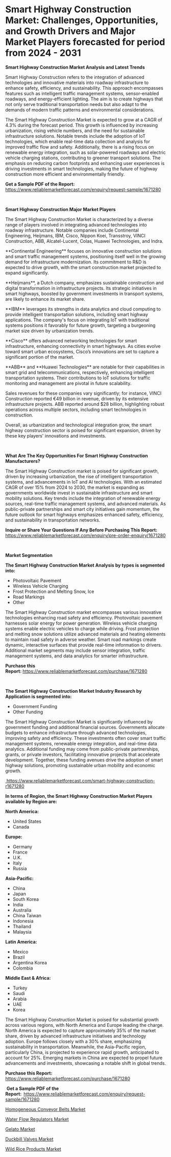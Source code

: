 <p><h1>Smart Highway Construction Market: Challenges, Opportunities, and Growth Drivers and Major Market Players forecasted for period from 2024 - 2031</h1></p><p><strong>Smart Highway Construction Market Analysis and Latest Trends</strong></p>
<p><p>Smart Highway Construction refers to the integration of advanced technologies and innovative materials into roadway infrastructure to enhance safety, efficiency, and sustainability. This approach encompasses features such as intelligent traffic management systems, sensor-enabled roadways, and energy-efficient lighting. The aim is to create highways that not only serve traditional transportation needs but also adapt to the demands of modern traffic patterns and environmental considerations. </p><p>The Smart Highway Construction Market is expected to grow at a CAGR of 4.3% during the forecast period. This growth is influenced by increasing urbanization, rising vehicle numbers, and the need for sustainable infrastructure solutions. Notable trends include the adoption of IoT technologies, which enable real-time data collection and analysis for improved traffic flow and safety. Additionally, there is a rising focus on renewable energy integration, such as solar-powered roadways and electric vehicle charging stations, contributing to greener transport solutions. The emphasis on reducing carbon footprints and enhancing user experiences is driving investments in smart technologies, making the future of highway construction more efficient and environmentally friendly.</p></p>
<p><strong>Get a Sample PDF of the Report:&nbsp;</strong> <a href="https://www.reliablemarketforecast.com/enquiry/request-sample/1671280?utm_campaign=1125&utm_medium=2&utm_source=Github&utm_content=ia&utm_term=19102024&utm_id=smart-highway-construction">https://www.reliablemarketforecast.com/enquiry/request-sample/1671280</a></p>
<p>&nbsp;</p>
<p><strong>Smart Highway Construction Major Market Players</strong></p>
<p><p>The Smart Highway Construction Market is characterized by a diverse range of players involved in integrating advanced technologies into roadway infrastructure. Notable companies include Continental Engineering, Heijmans, IBM, Cisco, Nippon Koei, Transstroy, VINCI Construction, ABB, Alcatel-Lucent, Colas, Huawei Technologies, and Indra.</p><p>**Continental Engineering** focuses on innovative construction solutions and smart traffic management systems, positioning itself well in the growing demand for infrastructure modernization. Its commitment to R&D is expected to drive growth, with the smart construction market projected to expand significantly.</p><p>**Heijmans**, a Dutch company, emphasizes sustainable construction and digital transformation in infrastructure projects. Its strategic initiatives in smart highways, boosted by government investments in transport systems, are likely to enhance its market share.</p><p>**IBM** leverages its strengths in data analytics and cloud computing to provide intelligent transportation solutions, including smart highway applications. The company's focus on integrating IoT with traditional systems positions it favorably for future growth, targeting a burgeoning market size driven by urbanization trends.</p><p>**Cisco** offers advanced networking technologies for smart infrastructure, enhancing connectivity in smart highways. As cities evolve toward smart urban ecosystems, Cisco’s innovations are set to capture a significant portion of the market.</p><p>**ABB** and **Huawei Technologies** are notable for their capabilities in smart grid and telecommunications, respectively, enhancing intelligent transportation systems. Their contributions to IoT solutions for traffic monitoring and management are pivotal in future scalability.</p><p>Sales revenues for these companies vary significantly; for instance, VINCI Construction reported €49 billion in revenue, driven by its extensive infrastructure projects. ABB reported around $28 billion, highlighting robust operations across multiple sectors, including smart technologies in construction.</p><p>Overall, as urbanization and technological integration grow, the smart highway construction sector is poised for significant expansion, driven by these key players' innovations and investments.</p></p>
<p>&nbsp;</p>
<p><strong>What Are The Key Opportunities For Smart Highway Construction Manufacturers?</strong></p>
<p><p>The Smart Highway Construction market is poised for significant growth, driven by increasing urbanization, the rise of intelligent transportation systems, and advancements in IoT and AI technologies. With an estimated CAGR of over 15% from 2024 to 2030, the market is expanding as governments worldwide invest in sustainable infrastructure and smart mobility solutions. Key trends include the integration of renewable energy sources, real-time traffic management systems, and advanced materials. As public-private partnerships and smart city initiatives gain momentum, the future outlook for smart highways emphasizes enhanced safety, efficiency, and sustainability in transportation networks.</p></p>
<p><strong>Inquire or Share Your Questions If Any Before Purchasing This Report:</strong> <a href="https://www.reliablemarketforecast.com/enquiry/pre-order-enquiry/1671280?utm_campaign=1125&utm_medium=2&utm_source=Github&utm_content=ia&utm_term=19102024&utm_id=smart-highway-construction">https://www.reliablemarketforecast.com/enquiry/pre-order-enquiry/1671280</a></p>
<p>&nbsp;</p>
<p><strong>Market Segmentation</strong></p>
<p><strong>The Smart Highway Construction Market Analysis by types is segmented into:</strong></p>
<p><ul><li>Photovoltaic Pavement</li><li>Wireless Vehicle Charging</li><li>Frost Protection and Melting Snow, Ice</li><li>Road Markings</li><li>Other</li></ul></p>
<p><p>The Smart Highway Construction market encompasses various innovative technologies enhancing road safety and efficiency. Photovoltaic pavement harnesses solar energy for power generation. Wireless vehicle charging systems enable electric vehicles to charge while driving. Frost protection and melting snow solutions utilize advanced materials and heating elements to maintain road safety in adverse weather. Smart road markings create dynamic, interactive surfaces that provide real-time information to drivers. Additional market segments may include sensor integration, traffic management systems, and data analytics for smarter infrastructure.</p></p>
<p><strong>Purchase this Report:&nbsp;</strong><a href="https://www.reliablemarketforecast.com/purchase/1671280?utm_campaign=1125&utm_medium=2&utm_source=Github&utm_content=ia&utm_term=19102024&utm_id=smart-highway-construction">https://www.reliablemarketforecast.com/purchase/1671280</a></p>
<p>&nbsp;</p>
<p><strong>The Smart Highway Construction Market Industry Research by Application is segmented into:</strong></p>
<p><ul><li>Government Funding</li><li>Other Funding</li></ul></p>
<p><p>The Smart Highway Construction Market is significantly influenced by government funding and additional financial sources. Governments allocate budgets to enhance infrastructure through advanced technologies, improving safety and efficiency. These investments often cover smart traffic management systems, renewable energy integration, and real-time data analytics. Additional funding may come from public-private partnerships, grants, or private investors, facilitating innovative projects that accelerate development. Together, these funding avenues drive the adoption of smart highway solutions, promoting sustainable urban mobility and economic growth.</p></p>
<p><a href="https://www.reliablemarketforecast.com/smart-highway-construction-r1671280?utm_campaign=1125&utm_medium=2&utm_source=Github&utm_content=ia&utm_term=19102024&utm_id=smart-highway-construction">&nbsp;https://www.reliablemarketforecast.com/smart-highway-construction-r1671280</a></p>
<p><strong>In terms of Region, the Smart Highway Construction Market Players available by Region are:</strong></p>
<p>
    <p> <strong> North America: </strong>
        <ul>
            <li>United States</li>
            <li>Canada</li>
        </ul>
        </p> 
    <p> <strong> Europe: </strong>
        <ul>
            <li>Germany</li>
            <li>France</li>
            <li>U.K.</li>
            <li>Italy</li>
            <li>Russia</li>
        </ul>
        </p> 
    <p> <strong> Asia-Pacific: </strong>
        <ul>
            <li>China</li>
            <li>Japan</li>
            <li>South Korea</li>
            <li>India</li>
            <li>Australia</li>
            <li>China Taiwan</li>
            <li>Indonesia</li>
            <li>Thailand</li>
            <li>Malaysia</li>
        </ul>
        </p> 
    <p> <strong> Latin America: </strong>
        <ul>
            <li>Mexico</li>
            <li>Brazil</li>
            <li>Argentina Korea</li>
            <li>Colombia</li>
        </ul>
        </p> 
    <p> <strong> Middle East & Africa: </strong>
        <ul>
            <li>Turkey</li>
            <li>Saudi</li>
            <li>Arabia</li>
            <li>UAE</li>
            <li>Korea</li>
        </ul>
    </p>
    </p>
<p><p>The Smart Highway Construction Market is poised for substantial growth across various regions, with North America and Europe leading the charge. North America is expected to capture approximately 35% of the market share, driven by advanced infrastructure initiatives and technology adoption. Europe follows closely with a 30% share, emphasizing sustainability in transportation. Meanwhile, the Asia-Pacific region, particularly China, is projected to experience rapid growth, anticipated to account for 25%. Emerging markets in China are expected to propel future advancements and investments, showcasing a notable shift in global trends.</p></p>
<p><strong>Purchase this Report: </strong><a href="https://www.reliablemarketforecast.com/purchase/1671280?utm_campaign=1125&utm_medium=2&utm_source=Github&utm_content=ia&utm_term=19102024&utm_id=smart-highway-construction">https://www.reliablemarketforecast.com/purchase/1671280</a></p>
<p>&nbsp;<strong>Get a Sample PDF of the Report:&nbsp;&nbsp;</strong><a href="https://www.reliablemarketforecast.com/enquiry/request-sample/1671280?utm_campaign=1125&utm_medium=2&utm_source=Github&utm_content=ia&utm_term=19102024&utm_id=smart-highway-construction">https://www.reliablemarketforecast.com/enquiry/request-sample/1671280</a></p>
<p><strong></strong></p>
<p><p><a href="https://github.com/iva0ei4r/Market-Research-Report-List-1/blob/main/homogeneous-conveyor-belts-market.md?utm_campaign=1125&utm_medium=2&utm_source=Github&utm_content=ia&utm_term=19102024&utm_id=smart-highway-construction">Homogeneous Conveyor Belts Market</a></p><p><a href="https://issuu.com/reportprime-2/docs/water-flow-regulators-market-size-2_1495d75636cd36?utm_campaign=1125&utm_medium=2&utm_source=Github&utm_content=ia&utm_term=19102024&utm_id=smart-highway-construction">Water Flow Regulators Market</a></p><p><a href="https://www.linkedin.com/pulse/global-gelato-industry-analysis-share-growth-trends-forecast-yzkxc?utm_campaign=1125&utm_medium=2&utm_source=Github&utm_content=ia&utm_term=19102024&utm_id=smart-highway-construction">Gelato Market</a></p><p><a href="https://issuu.com/reportprime-2/docs/duckbill-valves-market-size-2030.pp_03bf4ed88dfce2?utm_campaign=1125&utm_medium=2&utm_source=Github&utm_content=ia&utm_term=19102024&utm_id=smart-highway-construction">Duckbill Valves Market</a></p><p><a href="https://www.linkedin.com/pulse/charting-future-comprehensive-analysis-global-wild-rice-t3wme?utm_campaign=1125&utm_medium=2&utm_source=Github&utm_content=ia&utm_term=19102024&utm_id=smart-highway-construction">Wild Rice Products Market</a></p></p>